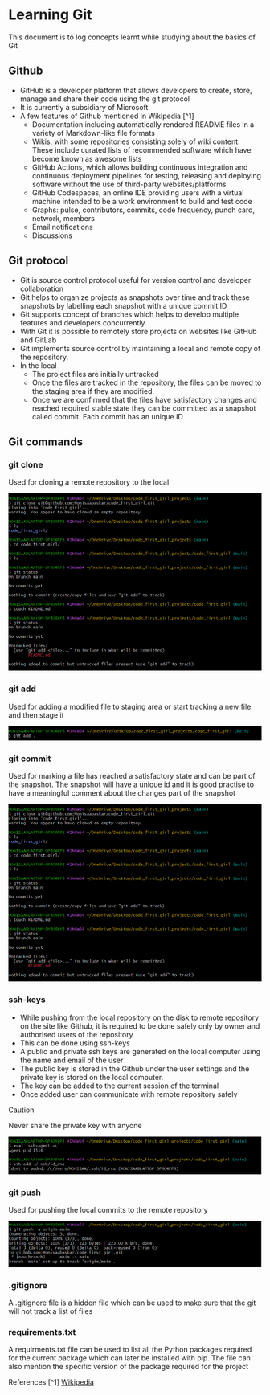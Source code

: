 # Learning Git
This document is to log concepts learnt while studying about the basics of Git

## Github
- GitHub is a developer platform that allows developers to create, store, manage and share their code using the git protocol
- It is currently a subsidiary of Microsoft
- A few features of Github mentioned in Wikipedia [^1]
    - Documentation including automatically rendered README files in a variety of Markdown-like file formats
    - Wikis, with some repositories consisting solely of wiki content. These include curated lists of recommended software which have become known as awesome lists
    - GitHub Actions, which allows building continuous integration and continuous deployment pipelines for testing, releasing and deploying software without the use of third-party websites/platforms
    - GitHub Codespaces, an online IDE providing users with a virtual machine intended to be a work environment to build and test code
    - Graphs: pulse, contributors, commits, code frequency, punch card, network, members
    - Email notifications
    - Discussions

## Git protocol
- Git is source control protocol useful for version control and developer collaboration
- Git helps to organize projects as snapshots over time and track these snapshots by labelling each snapshot with a unique commit ID
- Git supports concept of branches which helps to develop multiple features and developers concurrently
- With Git it is possible to remotely store projects on websites like GitHub and GitLab
- Git implements source control by maintaining a local and remote copy of the repository. 
- In the local
    - The project files are initially untracked
    - Once the files are tracked in the repository, the files can be moved to the staging area if they are modified. 
    - Once we are confirmed that the files have satisfactory changes and reached required stable state they can be committed as a snapshot called commit. Each commit has an unique ID

## Git commands
### git clone
Used for cloning a remote repository to the local

![git_clone](./command_screenshots/git_clone.png)

### git add
Used for adding a modified file to staging area or start tracking a new file and then stage it

![git_add](./command_screenshots/git_add.png)

### git commit
Used for marking a file has reached a satisfactory state and can be part of the snapshot. The snapshot will have a unique id and it is good practise to have a meaningful comment about the changes part of the snapshot

![git_clone](./command_screenshots/git_clone.png)

### ssh-keys
- While pushing from the local repository on the disk to remote repository on the site like Github, it is required to be done safely only by owner and authorised users of the repository
- This can be done using ssh-keys
- A public and private ssh keys are generated on the local computer using the name and email of the user
- The public key is stored in the Github under the user settings and the private key is stored on the local computer. 
- The key can be added to the current session of the terminal
- Once added user can communicate with remote repository safely

> [!CAUTION]
> Never share the private key with anyone

![ssh_key](./command_screenshots/ssh_key.png)

### git push
Used for pushing the local commits to the remote repository

![git_push](./command_screenshots/git_push.png)


### .gitignore
A .gitignore file is a hidden file which can be used to make sure that the git will not track a list of files

### requirements.txt
A requirments.txt file can be used to list all the Python packages required for the current package which can later be installed with pip. The file can also mention the specific version of the package required for the project

References
[^1] [Wikipedia](https://en.wikipedia.org/wiki/GitHub)